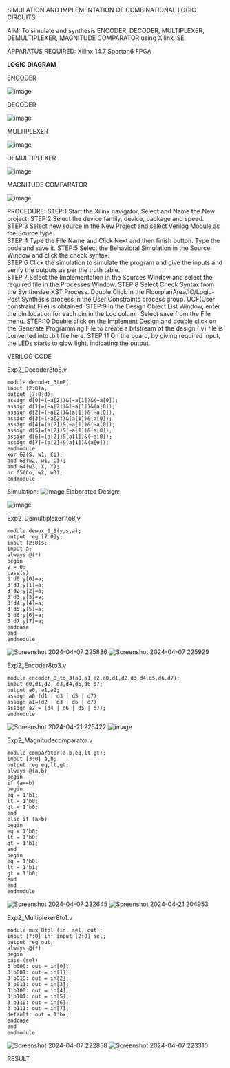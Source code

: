 SIMULATION AND IMPLEMENTATION OF  COMBINATIONAL LOGIC CIRCUITS

AIM: 
 To simulate and synthesis ENCODER, DECODER, MULTIPLEXER, DEMULTIPLEXER, MAGNITUDE COMPARATOR using Xilinx ISE.

APPARATUS REQUIRED:
Xilinx 14.7
Spartan6 FPGA

**LOGIC DIAGRAM**

ENCODER

![image](https://github.com/navaneethans/VLSI-LAB-EXP-2/assets/6987778/3cd1f95e-7531-4cad-9154-fdd397ac439e)


DECODER

![image](https://github.com/navaneethans/VLSI-LAB-EXP-2/assets/6987778/45a5e6cf-bbe0-4fd5-ac84-e5ad4477483b)


MULTIPLEXER

![image](https://github.com/navaneethans/VLSI-LAB-EXP-2/assets/6987778/427f75b2-8e67-44b9-ac45-a66651787436)


DEMULTIPLEXER

![image](https://github.com/navaneethans/VLSI-LAB-EXP-2/assets/6987778/1c45a7fc-08ac-4f76-87f2-c084e7150557)


MAGNITUDE COMPARATOR

![image](https://github.com/navaneethans/VLSI-LAB-EXP-2/assets/6987778/b2fe7a05-6bf7-4dcb-8f5d-28abbf7ea8c2)


  
PROCEDURE:
STEP:1  Start  the Xilinx navigator, Select and Name the New project.
STEP:2  Select the device family, device, package and speed.       
STEP:3  Select new source in the New Project and select Verilog Module as the Source type.                       
STEP:4  Type the File Name and Click Next and then finish button. Type the code and save it.
STEP:5  Select the Behavioral Simulation in the Source Window and click the check syntax.                       
STEP:6  Click the simulation to simulate the program and  give the inputs and verify the outputs as per the truth table.               
STEP:7  Select the Implementation in the Sources Window and select the required file in the Processes Window.
STEP:8  Select Check Syntax from the Synthesize  XST Process. Double Click in the  FloorplanArea/IO/Logic-Post Synthesis process in the User Constraints process group. UCF(User constraint File) is obtained. 
STEP:9  In the Design Object List Window, enter the pin location for each pin in the Loc column Select save from the File menu.
STEP:10 Double click on the Implement Design and double click on the Generate Programming File to create a bitstream of the design.(.v) file is converted into .bit file here.
STEP:11  On the board, by giving required input, the LEDs starts to glow light, indicating the output.

VERILOG CODE

Exp2_Decoder3to8.v
```
module decoder_3to8(
input [2:0]a,
output [7:0]d);
assign d[0]=(~a[2])&(~a[1])&(~a[0]);
assign d[1]=(~a[2])&(~a[1])&(a[0]);
assign d[2]=(~a[2])&(a[1])&(~a[0]);
assign d[3]=(~a[2])&(a[1])&(a[0]);
assign d[4]=(a[2])&(~a[1])&(~a[0]);
assign d[5]=(a[2])&(~a[1])&(a[0]);
assign d[6]=(a[2])&(a[1])&(~a[0]);
assign d[7]=(a[2])&(a[1])&(a[0]);
endmodule
xor G2(S, w1, Ci);
and G3(w2, w1, Ci);
and G4(w3, X, Y);
or G5(Co, w2, w3);
endmodule
```

 Simulation:
 ![image](https://github.com/Nagarajan2003/VLSI-LAB-EXP-2/assets/164840481/3fc6dd17-f3c9-48ef-b0ab-97114fcbe077)
Elaborated Design:

![image](https://github.com/Nagarajan2003/VLSI-LAB-EXP-2/assets/164840481/d80ec41e-50bf-422e-9701-9eecebb1bf26)



Exp2_Demultiplexer1to8.v
```
module demux_1_8(y,s,a);
output reg [7:0]y;
input [2:0]s;
input a;
always @(*)
begin
y = 0;
case(s)
3'd0:y[0]=a;
3'd1:y[1]=a;
3'd2:y[2]=a;
3'd3:y[3]=a;
3'd4:y[4]=a;
3'd5:y[5]=a;
3'd6:y[6]=a;
3'd7:y[7]=a;
endcase
end
endmodule
```
![Screenshot 2024-04-07 225836](https://github.com/Christina1106/VLSI-LAB-EXP-2/assets/161043650/2c85cb4f-d9f2-4203-9053-b0bb6528e549)
![Screenshot 2024-04-07 225929](https://github.com/Christina1106/VLSI-LAB-EXP-2/assets/161043650/f6bdedee-0b96-4b15-a383-2d357ce8fc65)


Exp2_Encoder8to3.v
```
module encoder_8_to_3(a0,a1,a2,d0,d1,d2,d3,d4,d5,d6,d7); 
input d0,d1,d2, d3,d4,d5,d6,d7;
output a0, a1,a2;
assign a0 (d1 | d3 | d5 | d7);
assign a1=(d2 | d3 | d6 | d7);
assign a2 = (d4 | d6 | d5 | d7);
endmodule
```
![Screenshot 2024-04-21 225422](https://github.com/Christina1106/VLSI-LAB-EXP-2/assets/161043650/8df21f28-e407-4105-ad9f-29f23197a682)
![image](https://github.com/Christina1106/VLSI-LAB-EXP-2/assets/161043650/4e2cd811-6e7c-46ec-af90-223a7283081c)


Exp2_Magnitudecomparator.v
```
module comparator(a,b,eq,lt,gt);
input [3:0] a,b;
output reg eq,lt,gt;
always @(a,b)
begin
if (a==b)
begin
eq = 1'b1;
lt = 1'b0;
gt = 1'b0;
end
else if (a>b)
begin
eq = 1'b0;
lt = 1'b0;
gt = 1'b1;
end
begin
eq = 1'b0;
lt = 1'b1;
gt = 1'b0;
end
end
endmodule
```
![Screenshot 2024-04-07 232645](https://github.com/Christina1106/VLSI-LAB-EXP-2/assets/161043650/405455dd-ef9e-4eb8-acfd-43a5de31aeef)
![Screenshot 2024-04-21 204953](https://github.com/Christina1106/VLSI-LAB-EXP-2/assets/161043650/492bc624-78cd-4af5-a82d-cb61e585f19c)




Exp2_Multiplexer8to1.v
```
module mux_8tol (in, sel, out);
input [7:0] in: input [2:0] sel;
output reg out;
always @(*)
begin
case (sel)
3'b000: out = in[0];
3'b001: out = in[1];
3'b010: out = in[2];
3'b011: out = in[3];
3'b100: out = in[4];
3'b101: out = in[5];
3'b110: out = in[6];
3'b111: out = in[7];
default: out = 1'bx;
endcase
end
endmodule
```
![Screenshot 2024-04-07 222858](https://github.com/Christina1106/VLSI-LAB-EXP-2/assets/161043650/8234cefe-2b7c-41ee-822e-6c8d73593b0c)
![Screenshot 2024-04-07 223310](https://github.com/Christina1106/VLSI-LAB-EXP-2/assets/161043650/8b94b474-fdc1-4b76-b700-25a8e8996ee4)



RESULT



